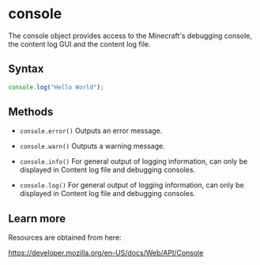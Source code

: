 # console

The console object provides access to the Minecraft's debugging console, the content log GUI and the content log file.

## Syntax

```js
console.log("Hello World");
```

## Methods

- `console.error()`
Outputs an error message.

- `console.warn()`
Outputs a warning message.

- `console.info()`
For general output of logging information, can only be displayed in Content log file and debugging consoles.

- `console.log()`
For general output of logging information, can only be displayed in Content log file and debugging consoles.

## Learn more

Resources are obtained from here:

https://developer.mozilla.org/en-US/docs/Web/API/Console